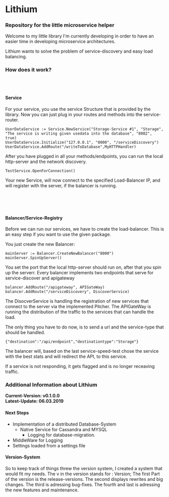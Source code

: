 # Lithium



### Repository for the little microservice helper

Welcome to my little library I'm currently developing in order to have an easier time
in developing microservice architectures.


Lithium wants to solve the problem of service-discovery and easy load balancing.


### How does it work?
<br>
<br>

#### Service
For your service, you use the service Structure that is provided by the library. 
Now you can just plug in your routes and methods into the service-router.

    UserDataService := Service.NewService("Storage-Service #1", "Storage", "The service is writing given usedata into the database", "8002", true)
    UserDataService.Initialize("127.0.0.1", "8000", "/serviceDiscovery")
    UserDataService.AddRoute("/writeToDatabase",MyHTTPHandler)
    
    
After you have plugged in all your methods/endpoints, you can run the local http-server and the network discovery.

    TestService.OpenForConnection()
    
    
Your new Service, will now connect to the specified Load-Balancer IP, and will register with the server, if the balancer is running.

<br>
<br>
<br>


#### Balancer/Service-Registry


Before we can run our services, we have to create the load-balancer.
This is an easy step if you want to use the given package.


You just create the new Balancer:
    
    mainServer := Balancer.CreateNewBalancer("8000")
    mainServer.SpinUpServer()

    
You set the port that the local http-server should run on, after that you spin up the serverr.
Every balancer implements two endpoints that serve for service-discover and apigateway

    balancer.AddRoute("/apigateway", APIGateWay)
    balancer.AddRoute("/serviceDiscovery", DiscoverService)  
    
    
The DisocverService is handling the registration of new services that connect to the server via the implemented Pitcher.
The APIGateWay is running the distribution of the traffic to the services that can handle the load.

The only thing you have to do now, is to send a url and the service-type that should be handled.

    {"destination":"/api/endpoint","destinationtype":"Storage"}
    
The balancer will, based on the last service-speed-test chose the service with the best stats and will redirect the API, to this service.

If a service is not responding, it gets flagged and is no longer receaving traffic.

      
      
      
### Additional Information about Lithium

<b>Current-Version: v0.1.0.0<br>
Latest-Update: 06.03.2019
</b>

#### Next Steps

* Implementation of a distributed Database-System
    * Native Service for Cassandra and MYSQL
        * Logging for database-migration. 
* MiddleWare for Logging
* Settings loaded from a settings file      
        
        
        
        
#### Version-System
So to keep track of things threw the version system, I created a system that would fit my needs.
The v in the version stands for : Version;
The first Part of the version is the release-versions.
The second displays rewrites and big changes.
The third is adressing bug-fixes.
The fourth and last is adressing the new features and maintenance.       